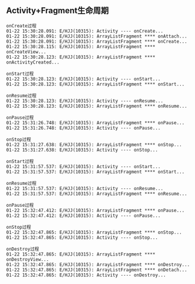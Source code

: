 ## Activity+Fragment生命周期
    onCreate过程
    01-22 15:30:28.091: E/HJJ(10315): Activity ---- onCreate...
    01-22 15:30:28.091: E/HJJ(10315): ArrayListFragment **** onAttach...
    01-22 15:30:28.091: E/HJJ(10315): ArrayListFragment **** onCreate...
    01-22 15:30:28.115: E/HJJ(10315): ArrayListFragment **** onCreateView...
    01-22 15:30:28.123: E/HJJ(10315): ArrayListFragment **** onActivityCreated...

    onStart过程
    01-22 15:30:28.123: E/HJJ(10315): Activity ---- onStart...
    01-22 15:30:28.123: E/HJJ(10315): ArrayListFragment **** onStart...

    onResume过程
    01-22 15:30:28.123: E/HJJ(10315): Activity ---- onResume...
    01-22 15:30:28.123: E/HJJ(10315): ArrayListFragment **** onResume...

    onPause过程
    01-22 15:31:26.748: E/HJJ(10315): ArrayListFragment **** onPause...
    01-22 15:31:26.748: E/HJJ(10315): Activity ---- onPause...

    onStop过程
    01-22 15:31:27.638: E/HJJ(10315): ArrayListFragment **** onStop...
    01-22 15:31:27.638: E/HJJ(10315): Activity ---- onStop...

    onStart过程
    01-22 15:31:57.537: E/HJJ(10315): Activity ---- onStart...
    01-22 15:31:57.537: E/HJJ(10315): ArrayListFragment **** onStart...

    onResume过程
    01-22 15:31:57.537: E/HJJ(10315): Activity ---- onResume...
    01-22 15:31:57.537: E/HJJ(10315): ArrayListFragment **** onResume...

    onPause过程
    01-22 15:32:47.412: E/HJJ(10315): ArrayListFragment **** onPause...
    01-22 15:32:47.412: E/HJJ(10315): Activity ---- onPause...

    onStop过程
    01-22 15:32:47.865: E/HJJ(10315): ArrayListFragment **** onStop...
    01-22 15:32:47.865: E/HJJ(10315): Activity ---- onStop...

    onDestroy过程
    01-22 15:32:47.865: E/HJJ(10315): ArrayListFragment **** onDestroyView...
    01-22 15:32:47.865: E/HJJ(10315): ArrayListFragment **** onDestroy...
    01-22 15:32:47.865: E/HJJ(10315): ArrayListFragment **** onDetach...
    01-22 15:32:47.865: E/HJJ(10315): Activity ---- onDestroy...

